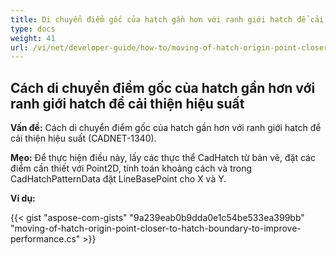 ```yaml
---
title: Di chuyển điểm gốc của hatch gần hơn với ranh giới hatch để cải thiện hiệu suất
type: docs
weight: 41
url: /vi/net/developer-guide/how-to/moving-of-hatch-origin-point-closer-to-hatch-boundary-to-improve-performance/
---
```


## **Cách di chuyển điểm gốc của hatch gần hơn với ranh giới hatch để cải thiện hiệu suất**

**Vấn đề:** Cách di chuyển điểm gốc của hatch gần hơn với ranh giới hatch để cải thiện hiệu suất (CADNET-1340).

**Mẹo:** Để thực hiện điều này, lấy các thực thể CadHatch từ bản vẽ, đặt các điểm cần thiết với Point2D, tính toán khoảng cách và trong CadHatchPatternData đặt LineBasePoint cho X và Y.

**Ví dụ:**

{{< gist "aspose-com-gists" "9a239eab0b9dda0e1c54be533ea399bb" "moving-of-hatch-origin-point-closer-to-hatch-boundary-to-improve-performance.cs" >}}

